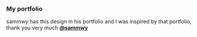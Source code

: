### My portfolio


sammwy has this design in his portfolio and I was inspired by that portfolio, thank you very much **[@sammwy](https://github.com/sammwyy)**

